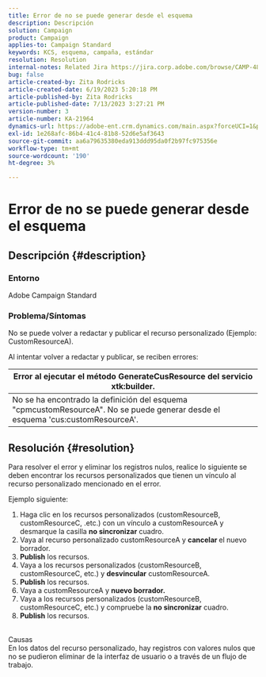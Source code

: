 ```yaml
---
title: Error de no se puede generar desde el esquema
description: Descripción
solution: Campaign
product: Campaign
applies-to: Campaign Standard
keywords: KCS, esquema, campaña, estándar
resolution: Resolution
internal-notes: Related Jira https://jira.corp.adobe.com/browse/CAMP-48246
bug: false
article-created-by: Zita Rodricks
article-created-date: 6/19/2023 5:20:18 PM
article-published-by: Zita Rodricks
article-published-date: 7/13/2023 3:27:21 PM
version-number: 3
article-number: KA-21964
dynamics-url: https://adobe-ent.crm.dynamics.com/main.aspx?forceUCI=1&pagetype=entityrecord&etn=knowledgearticle&id=c187ab8c-c50e-ee11-8f6d-6045bd006b3d
exl-id: 1e268afc-86b4-41c4-81b8-52d6e5af3643
source-git-commit: aa6a79635380eda913ddd95da0f2b97fc975356e
workflow-type: tm+mt
source-wordcount: '190'
ht-degree: 3%

---
```


# Error de no se puede generar desde el esquema

## Descripción {#description}


### Entorno

Adobe Campaign Standard

### Problema/Síntomas

No se puede volver a redactar y publicar el recurso personalizado (Ejemplo: CustomResourceA).

Al intentar volver a redactar y publicar, se reciben errores:


| Error al ejecutar el método GenerateCusResource del servicio xtk:builder. |
| --- |
| No se ha encontrado la definición del esquema &quot;cpmcustomResourceA&quot;. No se puede generar desde el esquema &#39;cus:customResourceA&#39;. |





## Resolución {#resolution}


Para resolver el error y eliminar los registros nulos, realice lo siguiente<b> </b>se deben encontrar los recursos personalizados que tienen un vínculo al recurso personalizado mencionado en el error.

Ejemplo siguiente:

1. Haga clic en los recursos personalizados (customResourceB, customResourceC, .etc.) con un vínculo a customResourceA y desmarque la casilla <b>no sincronizar</b> cuadro.
2. Vaya al recurso personalizado customResourceA y <b>cancelar </b>el nuevo borrador.
3. <b>Publish</b> los recursos.
4. Vaya a los recursos personalizados (customResourceB, customResourceC, etc.) y <b>desvincular</b> customResourceA.
5. <b>Publish</b> los recursos.
6. Vaya a customResourceA y <b>nuevo borrador.</b>
7. Vaya a los recursos personalizados (customResourceB, customResourceC, etc.) y compruebe la <b>no sincronizar</b> cuadro.
8. <b>Publish</b> los recursos.

<br>Causas <br>
En los datos del recurso personalizado, hay registros con valores nulos que no se pudieron eliminar de la interfaz de usuario o a través de un flujo de trabajo.

